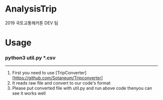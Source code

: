 # AnalysisTrip
2019 국토교통해커톤 DEV 팀
# Usage
### python3 util.py *.csv 
-----------------------
1. First you need to use [TripConverter] [https://github.com/Sotaneum/Tripconverter]
2. It reads raw file and convert to our code's format
3. Please put converted file with util.py and run above code thenyou can see it works well
